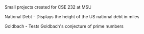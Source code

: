 Small projects created for CSE 232 at MSU

National Debt - Displays the height of the US national debt in miles

Goldbach - Tests Goldbach's conjecture of prime numbers
